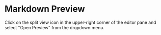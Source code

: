# Markdown Preview

Click on the split view icon in the upper-right corner of the editor pane and select "Open Preview" from the dropdown menu.